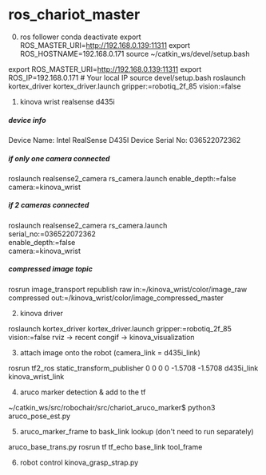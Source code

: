 # ros_chariot_master


0. ros follower
conda deactivate
export ROS_MASTER_URI=http://192.168.0.139:11311
export ROS_HOSTNAME=192.168.0.171
source ~/catkin_ws/devel/setup.bash




export ROS_MASTER_URI=http://192.168.0.139:11311
export ROS_IP=192.168.0.171  # Your local IP
source devel/setup.bash
roslaunch kortex_driver kortex_driver.launch gripper:=robotiq_2f_85 vision:=false







1. kinova wrist realsense d435i

##### device info #####
Device Name: Intel RealSense D435I
Device Serial No: 036522072362

##### if only one camera connected #####
roslaunch realsense2_camera rs_camera.launch enable_depth:=false camera:=kinova_wrist

##### if 2 cameras connected #####
roslaunch realsense2_camera rs_camera.launch \
  serial_no:=036522072362 \
  enable_depth:=false \
  camera:=kinova_wrist
  
##### compressed image topic #####
rosrun image_transport republish raw in:=/kinova_wrist/color/image_raw compressed out:=/kinova_wrist/color/image_compressed_master


2. kinova driver

roslaunch kortex_driver kortex_driver.launch gripper:=robotiq_2f_85 vision:=false
rviz -> recent congif -> kinova_visualization

3. attach image onto the robot (camera_link = d435i_link)

rosrun tf2_ros static_transform_publisher 0 0 0 0 -1.5708 -1.5708 d435i_link kinova_wrist_link


4. aruco marker detection & add to the tf

~/catkin_ws/src/robochair/src/chariot_aruco_marker$ python3 aruco_pose_est.py

5. aruco_marker_frame to bask_link lookup (don't need to run separately)

aruco_base_trans.py
rosrun tf tf_echo base_link tool_frame


6. robot control 
kinova_grasp_strap.py
